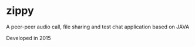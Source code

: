 # zippy
A peer-peer audio call, file sharing and test chat application based on JAVA

Developed in 2015
